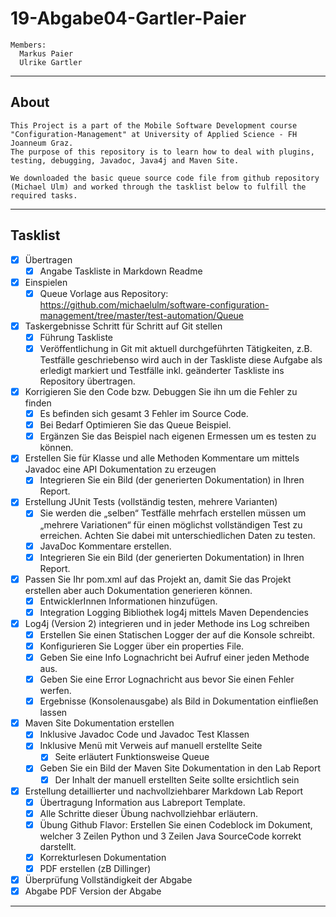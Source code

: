 # 19-Abgabe04-Gartler-Paier
```
Members:
  Markus Paier
  Ulrike Gartler
```
___
## About
```
This Project is a part of the Mobile Software Development course "Configuration-Management" at University of Applied Science - FH Joanneum Graz.
The purpose of this repository is to learn how to deal with plugins, testing, debugging, Javadoc, Java4j and Maven Site.

We downloaded the basic queue source code file from github repository (Michael Ulm) and worked through the tasklist below to fulfill the required tasks.
```
___
## Tasklist

- [x] Übertragen
    - [x] Angabe Taskliste in Markdown Readme
- [x] Einspielen
    - [x] Queue Vorlage aus Repository:&nbsp; https://github.com/michaelulm/software-configuration-management/tree/master/test-automation/Queue
- [x] Taskergebnisse Schritt für Schritt auf Git stellen
	- [x] Führung Taskliste
	- [x] Veröffentlichung in Git mit aktuell durchgeführten Tätigkeiten, z.B.     Testfälle geschriebenso wird auch in der Taskliste diese Aufgabe als erledigt markiert und Testfälle inkl. geänderter Taskliste ins Repository übertragen.
- [x] Korrigieren Sie den Code bzw. Debuggen Sie ihn um die Fehler zu finden
	- [x] Es befinden sich gesamt 3 Fehler im Source Code.
	- [x] Bei Bedarf Optimieren Sie das Queue Beispiel.
	- [x] Ergänzen Sie das Beispiel nach eigenen      Ermessen um es testen zu können.
- [x] Erstellen Sie für Klasse und alle Methoden Kommentare um mittels Javadoc eine API Dokumentation zu erzeugen
	- [x] Integrieren Sie ein Bild (der generierten Dokumentation) in Ihren Report.
- [x] Erstellung JUnit Tests (vollständig testen, mehrere Varianten)
	- [x] Sie werden die „selben“ Testfälle mehrfach erstellen müssen um „mehrere Variationen“ für einen möglichst vollständigen Test zu erreichen. Achten Sie dabei mit unterschiedlichen Daten zu testen.
	- [x] JavaDoc Kommentare erstellen.
	- [x] Integrieren Sie ein Bild (der generierten Dokumentation) in Ihren Report.
- [x] Passen Sie Ihr pom.xml auf das Projekt an, damit Sie das Projekt erstellen aber auch Dokumentation generieren
können.
	- [x] EntwicklerInnen Informationen hinzufügen.
	- [x] Integration Logging Bibliothek log4j mittels Maven Dependencies
- [x] Log4j (Version 2) integrieren und in jeder Methode ins Log schreiben
	- [x] Erstellen Sie einen Statischen Logger der auf die Konsole schreibt.
	- [x] Konfigurieren Sie Logger über ein properties File.
	- [x] Geben Sie eine Info Lognachricht bei Aufruf einer jeden Methode aus.
	- [x] Geben Sie eine Error Lognachricht aus bevor Sie einen Fehler werfen.
	- [x] Ergebnisse (Konsolenausgabe) als Bild in Dokumentation einfließen lassen
- [x] Maven Site Dokumentation erstellen
	- [x] Inklusive Javadoc Code und Javadoc Test Klassen
	- [x] Inklusive Menü mit Verweis auf manuell erstellte Seite
		- [x] Seite erläutert Funktionsweise Queue
	- [x] Geben Sie ein Bild der Maven Site Dokumentation in den Lab Report
		- [x] Der Inhalt der manuell erstellten Seite sollte ersichtlich sein
- [x] Erstellung detaillierter und nachvollziehbarer Markdown Lab Report
	- [x] Übertragung Information aus Labreport Template.
	- [x] Alle Schritte dieser Übung nachvollziehbar erläutern.
	- [x] Übung Github Flavor: Erstellen Sie einen Codeblock im Dokument, welcher 3 Zeilen Python und 3 Zeilen Java SourceCode korrekt darstellt.
	- [x] Korrekturlesen Dokumentation
	- [x] PDF erstellen (zB Dillinger)
- [x] Überprüfung Vollständigkeit der Abgabe
- [x] Abgabe PDF Version der Abgabe
___
